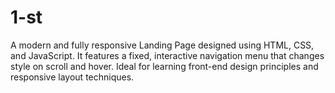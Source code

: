 # 1-st
A modern and fully responsive Landing Page designed using HTML, CSS, and JavaScript. It features a fixed, interactive navigation menu that changes style on scroll and hover. Ideal for learning front-end design principles and responsive layout techniques.

